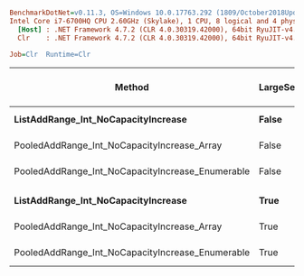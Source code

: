 ``` ini

BenchmarkDotNet=v0.11.3, OS=Windows 10.0.17763.292 (1809/October2018Update/Redstone5)
Intel Core i7-6700HQ CPU 2.60GHz (Skylake), 1 CPU, 8 logical and 4 physical cores
  [Host] : .NET Framework 4.7.2 (CLR 4.0.30319.42000), 64bit RyuJIT-v4.7.3324.0
  Clr    : .NET Framework 4.7.2 (CLR 4.0.30319.42000), 64bit RyuJIT-v4.7.3324.0

Job=Clr  Runtime=Clr  

```
|                                           Method | LargeSets |       Mean |     Error |    StdDev | Ratio | Gen 0/1k Op | Gen 1/1k Op | Gen 2/1k Op | Allocated Memory/Op |
|------------------------------------------------- |---------- |-----------:|----------:|----------:|------:|------------:|------------:|------------:|--------------------:|
|              **ListAddRange_Int_NoCapacityIncrease** |     **False** | **1,608.8 us** | **4.1458 us** | **3.6751 us** |  **1.00** |    **345.7031** |           **-** |           **-** |           **1088014 B** |
|      PooledAddRange_Int_NoCapacityIncrease_Array |     False |   700.3 us | 2.4041 us | 2.2488 us |  0.44 |           - |           - |           - |                   - |
| PooledAddRange_Int_NoCapacityIncrease_Enumerable |     False | 1,034.2 us | 1.9230 us | 1.7047 us |  0.64 |           - |           - |           - |                   - |
|                                                  |           |            |           |           |       |             |             |             |                     |
|              **ListAddRange_Int_NoCapacityIncrease** |      **True** |   **208.2 us** | **0.6265 us** | **0.5860 us** |  **1.00** |    **215.0879** |           **-** |           **-** |            **680816 B** |
|      PooledAddRange_Int_NoCapacityIncrease_Array |      True |   174.1 us | 0.5803 us | 0.5428 us |  0.84 |           - |           - |           - |                   - |
| PooledAddRange_Int_NoCapacityIncrease_Enumerable |      True |   159.0 us | 0.5034 us | 0.4463 us |  0.76 |           - |           - |           - |                   - |

